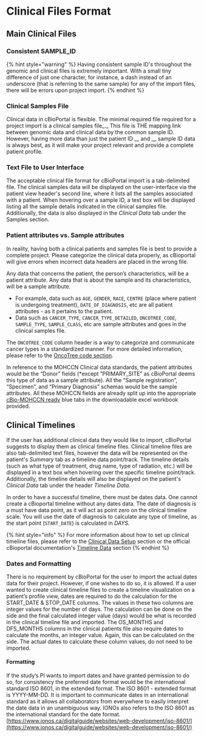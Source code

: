 # Clinical Files Format

## Main Clinical Files

### Consistent SAMPLE\_ID&#x20;

{% hint style="warning" %}
Having consistent sample ID's throughout the genomic and clinical files is extremely important. With a small tiny difference of just one character, for instance, a dash instead of an underscore (that is referring to the same sample) for any of the import files, there will be errors upon project import.
{% endhint %}

### Clinical Samples File

Clinical data in cBioPortal is flexible. The minimal required file required for a project import is a clinical samples file_._ This file is THE mapping link between genomic data and clinical data by the common sample ID. However, having more data than just the patient ID __ and __ sample ID data is always best, as it will make your project relevant and provide a complete patient profile.&#x20;

### Text File to User Interface

The acceptable clinical file format for cBioPortal import is a tab-delimited file. The clinical samples data will be displayed on the user-interface via the patient view header's second line, where it lists all the samples associated with a patient. When hovering over a sample ID, a text box will be displayed listing all the sample details indicated in the clinical samples file. Additionally, the data is also displayed in the _Clinical Data_ tab under the Samples section.

### Patient attributes vs. Sample attributes

In reality, having both a clinical patients and samples file is best to provide a complete project. Please categorize the clinical data properly, as cBioportal will give errors when incorrect data headers are placed in the wrong file.&#x20;

Any data that concerns the patient, the person’s characteristics, will be a patient attribute. Any data that is about the sample and its characteristics, will be a sample attribute.

* For example, data such as `AGE`, `GENDER`, `RACE`, `CENTRE` (place where patient is undergoing treatment), `DATE_OF_DIAGNOSIS`, etc are all patient attributes - as it pertains to the patient.&#x20;
* Data such as `CANCER_TYPE`_,_ `CANCER_TYPE_DETAILED`, `ONCOTREE_CODE`, `SAMPLE_TYPE`, `SAMPLE_CLASS`, etc are sample attributes and goes in the clinical samples file.&#x20;

The `ONCOTREE_CODE` column header is a way to categorize and communicate cancer types in a standardized manner. For more detailed information, please refer to the [OncoTree code section](clinical-sample-file-oncotree-code.md).

In reference to the MOHCCN Clinical data standards, the patient attributes would be the “Donor” fields (\*except “PRIMARY\_SITE” as cBioPortal deems this type of data as a sample attribute). All the “Sample registration”, “Specimen”, and “Primary Diagnosis” schemas would be the sample attributes. All these MOHCCN fields are already split up into the appropriate [cBio-MOHCCN ready](../../clinical-data-cbioportal-+-mohccn/templates/) blue tabs in the downloadable excel workbook provided.

## Clinical Timelines

If the user has additional clinical data they would like to import, cBioPortal suggests to display them as clinical timeline files. Clinical timeline files are also tab-delimited text files, however the data will be represented on the patient's _Summary_ tab as a timeline data point/track. The timeline details (such as what type of treatment, drug name, type of radiation, etc.) will be displayed in a text box when hovering over the specific timeline point/track. Additionally, the timeline details will also be displayed on the patient's _Clinical Data_ tab under the header _Timeline Data._

In order to have a successful timeline, there must be dates data. One cannot create a cBioportal timeline without any dates data. The date of diagnosis is a must have data point, as it will act as point zero on the clinical timeline scale. You will use the date of diagnosis to calculate any type of timeline, as the start point (`START_DATE`) is calculated in _DAYS._

{% hint style="info" %}
For more information about how to set up clinical timeline files, please refer to the [Clinical Data Setup](../clinical-timeline-setup/what-is-it.md) section or the official cBioportal documentation's [Timeline Data](https://docs.cbioportal.org/5.1-data-loading/data-loading/file-formats#timeline-data) section
{% endhint %}

### Dates and Formatting

There is no requirement by cBioPortal for the user to import the actual dates data for their project. However, if one wishes to do so, it is allowed. If a user wanted to create clinical timeline files to create a timeline visualization on a patient’s profile view, dates are required to do the calculation for the START\_DATE & STOP\_DATE columns. The values in these two columns are integer values for the number of days. The calculation can be done on the side and the final calculated integer value (days) would be what is recorded in the clinical timeline file and imported. The OS\_MONTHS and DFS\_MONTHS columns in the clinical patients file also require dates to calculate the months, an integer value. Again, this can be calculated on the side. The actual dates to calculate these column values, do not need to be imported.

#### Formatting

If the study’s PI wants to import dates and have granted permission to do so, for consistency the preferred date format would be the international standard ISO 8601, in the extended format. The ISO 8601 - extended format is YYYY-MM-DD. It is important to communicate dates in an international standard as it allows all collaborators from everywhere to easily interpret the date data in an unambiguous way. IONOs also refers to the ISO 8601 as the international standard for the date format. [https://www.ionos.ca/digitalguide/websites/web-development/iso-8601/](https://www.ionos.ca/digitalguide/websites/web-development/iso-8601/)

